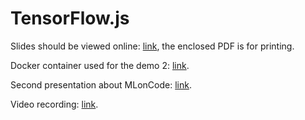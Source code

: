 # TensorFlow.js

Slides should be viewed online: [link](http://vmarkovtsev.github.io/tfjs-2018-nante), the enclosed PDF is for printing.

Docker container used for the demo 2: [link](https://hub.docker.com/r/vmarkovtsev/tfjs/).

Second presentation about MLonCode: [link](http://vmarkovtsev.github.io/dotai-2018-paris/).

Video recording: [link](https://www.youtube.com/watch?v=8SsrK0Zav-8).
